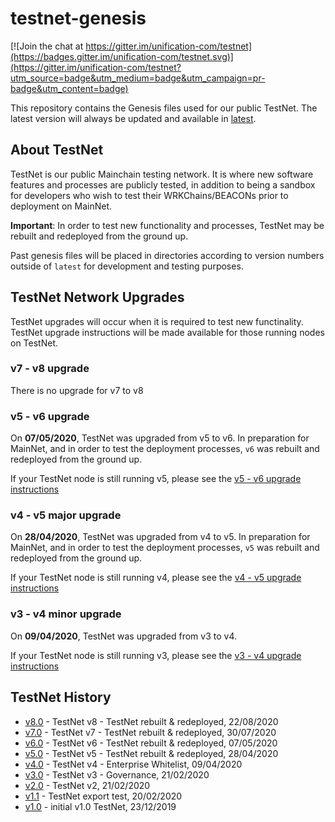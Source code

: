 # testnet-genesis

[![Join the chat at https://gitter.im/unification-com/testnet](https://badges.gitter.im/unification-com/testnet.svg)](https://gitter.im/unification-com/testnet?utm_source=badge&utm_medium=badge&utm_campaign=pr-badge&utm_content=badge)

This repository contains the Genesis files used for our public TestNet. The latest version will always be updated and available in [latest](https://github.com/unification-com/testnet/tree/master/latest).  

## About TestNet

TestNet is our public Mainchain testing network. It is where new software features and processes are publicly tested, in addition to being a sandbox for developers who wish to test their WRKChains/BEACONs prior to deployment on MainNet.

**Important**: In order to test new functionality and processes, TestNet may be rebuilt and redeployed from the ground up.  

Past genesis files will be placed in directories according to version numbers outside of `latest` for development and testing purposes.  

## TestNet Network Upgrades

TestNet upgrades will occur when it is required to test new functinality. TestNet upgrade instructions will be made available for those running nodes on TestNet.

### v7 - v8 upgrade

There is no upgrade for v7 to v8


### v5 - v6 upgrade

On **07/05/2020**, TestNet was upgraded from v5 to v6. In preparation for MainNet, and in order to test the deployment processes, `v6` was rebuilt and redeployed from the ground up.

If your TestNet node is still running v5, please see the [v5 - v6 upgrade instructions](upgrades/TestNet-v5-v6_upgrade.md)

### v4 - v5 major upgrade

On **28/04/2020**, TestNet was upgraded from v4 to v5. In preparation for MainNet, and in order to test the deployment processes, `v5` was rebuilt and redeployed from the ground up.

If your TestNet node is still running v4, please see the [v4 - v5 upgrade instructions](upgrades/TestNet-v4-v5_upgrade.md)

### v3 - v4 minor upgrade

On **09/04/2020**, TestNet was upgraded from v3 to v4.

If your TestNet node is still running v3, please see the [v3 - v4 upgrade instructions](upgrades/TestNet_v3-v4_upgrade.md)

## TestNet History
- [v8.0](https://github.com/unification-com/testnet/tree/master/v8.0) - TestNet v8 - TestNet rebuilt & redeployed, 22/08/2020  
- [v7.0](https://github.com/unification-com/testnet/tree/master/v7.0) - TestNet v7 - TestNet rebuilt & redeployed, 30/07/2020  
- [v6.0](https://github.com/unification-com/testnet/tree/master/v6.0) - TestNet v6 - TestNet rebuilt & redeployed, 07/05/2020  
- [v5.0](https://github.com/unification-com/testnet/tree/master/v5.0) - TestNet v5 - TestNet rebuilt & redeployed, 28/04/2020  
- [v4.0](https://github.com/unification-com/testnet/tree/master/v4.0) - TestNet v4 - Enterprise Whitelist, 09/04/2020  
- [v3.0](https://github.com/unification-com/testnet/tree/master/v3.0) - TestNet v3 - Governance, 21/02/2020  
- [v2.0](https://github.com/unification-com/testnet/tree/master/v2.0) - TestNet v2, 21/02/2020  
- [v1.1](https://github.com/unification-com/testnet/tree/master/v1.1) - TestNet export test, 20/02/2020  
- [v1.0](https://github.com/unification-com/testnet/tree/master/v1.0) - initial v1.0 TestNet, 23/12/2019  

